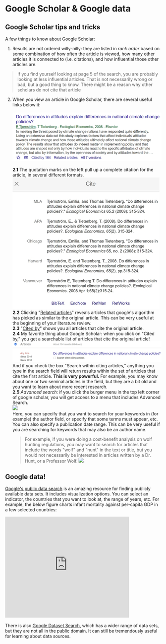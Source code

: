 # Google Scholar & Google data

## Google Scholar tips and tricks

A few things to know about Google Scholar:

1. Results are not ordered willy-nilly: they are listed in _rank order_ based
on some combination of how often the article is viewed, how many other
articles it is connected to (i.e. citations), and how influential those
other articles are.
> If you find yourself looking at page 5 of the search, you are probably looking at less influential articles. That is not necessarily wrong or bad, but a good thing to know. There might be a reason why other scholars do not cite that article

2. When you view an article in Google Scholar, there are several useful
links below it:<br>  
[![Google Scholar](img/google_scholar1.jpg)](https://scholar.google.com/scholar?lookup=0&q=Do+differences+in+attitudes+explain+differences+in+national+climate+change+policies%3F&hl=en&as_sdt=0,5)<br>  
  **2.1** The quotation marks on the left pull up a complete citation for the article, in several different formats.<br>
  ![Google Scholar](img/google_scholar2.jpg)  
  **2.2** Clicking "[Related articles](https://scholar.google.com/scholar?q=related:oLeukJQbX4kJ:scholar.google.com/&scioq=Do+differences+in+attitudes+explain+differences+in+national+climate+change+policies%3F&hl=en&as_sdt=0,5)" reveals articles that google's algorithm has picked as similar to the original article. This can be very useful at the beginning of your literature review.  
  **2.3** "[Cited by](https://scholar.google.com/scholar?cites=9898660830880118688&as_sdt=2005&sciodt=0,5&hl=en)" shows you all articles that cite the original article.  
  **2.4** My favorite thing about Google Scholar: when you click on "Cited by," you get a searchable list of articles that cite the original article!  
  ![Google Scholar](img/google_scholar3.jpg)  
  And if you check the box "Search within citing articles," anything you type in the search field will return results within the set of articles that cite the first article. **This is very powerful.** For example, you may know about one or two seminal articles in the field, but they are a bit old and you want to learn about more recent research.  
  **2.5** _Advanced search:_ if you click the burger menu in the top left corner of google scholar, you will get access to a menu that includes Advanced Search.  
  ![](https://www.dropbox.com/s/15i3626ldc9wlrt/gs3.png?dl=1)<br>
  Here, you can specify that you want to search for your keywords in (for example) the author field, or specify that some terms must appear, etc. You can also specify a publication date range. This can be very useful if you are searching for keywords that may also be an author name.
   > For example, if you were doing a cost-benefit analysis on wolf hunting regulations, you may want to search for articles that include the words "wolf" and "hunt" in the text or title, but you would not necessarily be interested in articles written by a Dr. Hunt, or a Professor Wolf.
  ![](https://www.dropbox.com/s/9sj4exvwki0fsnj/gs4.png?dl=1)



## Google data!

[Google's public data
search](https://www.google.com/publicdata/directory) is an amazing resource for finding publicly available data sets. It includes visualization options. You can select an indicator, the countries that you want to look at, the range of years, etc. For example, the below figure charts infant mortality against per-capita GDP in a few selected countries:

<iframe width="400" height="325" frameborder="0" scrolling="no" marginwidth="0" marginheight="0" src="https://www.google.com/publicdata/embed?ds=ife8n327iup1s_&amp;ctype=b&amp;strail=false&amp;bcs=d&amp;nselm=h&amp;met_x=indicator_136706&amp;scale_x=lin&amp;ind_x=false&amp;met_y=indicator_57206&amp;scale_y=lin&amp;ind_y=false&amp;met_c=indicator_57206&amp;scale_c=lin&amp;ind_c=false&amp;met_s=indicator_57206&amp;scale_s=lin&amp;ind_s=false&amp;idim=country:2103:4103:10403:20003:22103:7703:1603:4003:4703:5803:13603:15103:6303&amp;ifdim=country&amp;tunit=Y&amp;pit=1379048400000&amp;hl=en_US&amp;dl=en_US&amp;ind=false&amp;icfg&amp;iconSize=0.5">
</iframe>

There is also [Google Dataset Search](https://toolbox.google.com/datasetsearch), which has a wider range of data sets, but they are not all in the public domain. It can still be tremendously useful for learning about data sources.
